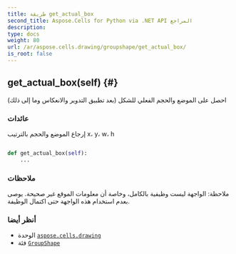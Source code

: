```yaml
---
title: طريقة get_actual_box
second_title: Aspose.Cells for Python via .NET API المراجع
description:
type: docs
weight: 80
url: /ar/aspose.cells.drawing/groupshape/get_actual_box/
is_root: false
---
```

##  get_actual_box(self) {#}
احصل على الموضع والحجم الفعلي للشكل (بعد تطبيق التدوير والانعكاس وما إلى ذلك)


###  عائدات

إرجاع الموضع والحجم بالترتيب x، y، w، h


```python

def get_actual_box(self):
    ...
```


###  ملاحظات

ملاحظة: الواجهة ليست وظيفية بالكامل، وخاصة أن معلومات الموقع غير صحيحة. يوصى بعدم استخدام هذه الواجهة حتى اكتمال الوظيفة.


###  أنظر أيضا

* الوحدة [`aspose.cells.drawing`](../../)
* فئة [`GroupShape`](/cells/python-net/ar/aspose.cells.drawing/groupshape)
